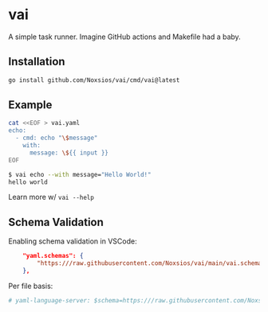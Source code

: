 # vai

A simple task runner. Imagine GitHub actions and Makefile had a baby.

## Installation

```sh
go install github.com/Noxsios/vai/cmd/vai@latest
```

## Example

```bash
cat <<EOF > vai.yaml
echo:
  - cmd: echo "\$message"
    with:
      message: \${{ input }}
EOF
```

```sh
$ vai echo --with message="Hello World!"
hello world
```

Learn more w/ `vai --help`

## Schema Validation

Enabling schema validation in VSCode:

```json
    "yaml.schemas": {
        "https:///raw.githubusercontent.com/Noxsios/vai/main/vai.schema.json": "vai.yaml",
    },
```

Per file basis:

```yaml
# yaml-language-server: $schema=https:///raw.githubusercontent.com/Noxsios/vai/main/vai.schema.json
```
